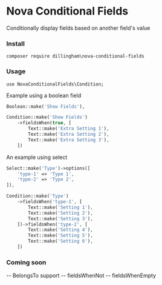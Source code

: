 # Nova Conditional Fields
Conditionally display fields based on another field's value

### Install
```
composer require dillingham\nova-conditional-fields
```

### Usage
```
use NovaConditionalFields\Condition;
```
Example using a boolean field
```php
Boolean::make('Show Fields'),

Condition::make('Show Fields')
    ->fieldsWhen(true, [
        Text::make('Extra Setting 1'),
        Text::make('Extra Setting 2'),
        Text::make('Extra Setting 3'),
    ])
```
An example using select

```php
Select::make('Type')->options([
    'type-1' => 'Type 1',
    'type-2' => 'Type 2',
]),

Condition::make('Type')
    ->fieldsWhen('type-1', [
        Text::make('Setting 1'),
        Text::make('Setting 2'),
        Text::make('Setting 3'),
    ])->fieldsWhen('type-2', [
        Text::make('Setting 4'),
        Text::make('Setting 5'),
        Text::make('Setting 6'),
    ])
```

### Coming soon
-- BelongsTo support
-- fieldsWhenNot
-- fieldsWhenEmpty